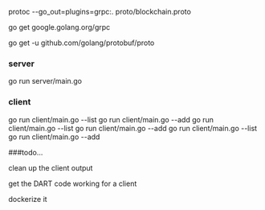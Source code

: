 protoc --go_out=plugins=grpc:. proto/blockchain.proto


go get google.golang.org/grpc

go get -u github.com/golang/protobuf/proto






### server
go run server/main.go

### client
go run client/main.go --list
go run client/main.go --add
go run client/main.go --list
go run client/main.go --add
go run client/main.go --list
go run client/main.go --add

###todo...  

clean up the client output

get the DART code working for a client

dockerize it

